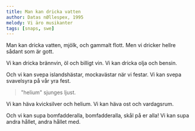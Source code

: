 ```yaml
---
title: Man kan dricka vatten
author: Datas nØllespex, 1995
melody: Vi äro musikanter
tags: [snaps, swe]
---
```


Man kan dricka vatten, mjölk,
och gammalt flott.
Men vi dricker hellre
sådant som är gott.

Vi kan dricka brännvin, öl och billigt vin.
Vi kan dricka olja och bensin.

Och vi kan svepa islandshästar,
mockavästar när vi festar.
Vi kan svepa svavelsyra på vår yra fest.

> "helium" sjunges ljust.

Vi kan häva kvicksilver och helium.
Vi kan häva ost och vardagsrum.

Och vi kan supa bomfadderalla,
bomfadderalla, skål på er alla!
Vi kan supa andra hållet, andra hållet med.
